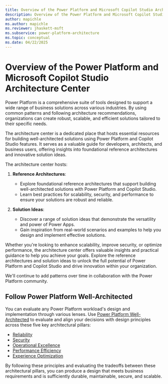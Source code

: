```yaml
---
title: Overview of the Power Platform and Microsoft Copilot Studio Architecture Center
description: Overview of the Power Platform and Microsoft Copilot Studio Architecture Center
author: mapichle
ms.author: mapichle
ms.reviewer: jhaskett-msft
ms.subservice: power-platform-architecture
ms.topic: conceptual
ms.date: 04/22/2025
---
```


# Overview of the Power Platform and Microsoft Copilot Studio Architecture Center

Power Platform is a comprehensive suite of tools designed to support a wide range of business solutions across various industries. By using common patterns and following architecture recommendations, organizations can create robust, scalable, and efficient solutions tailored to their specific needs.

The architecture center is a dedicated place that hosts essential resources for building well-architected solutions using Power Platform and Copilot Studio features. It serves as a valuable guide for developers, architects, and business users, offering insights into foundational reference architectures and innovative solution ideas.

The architecture center hosts:

1. **Reference Architectures**:
   - Explore foundational reference architectures that support building well-architected solutions with Power Platform and Copilot Studio.
   - Learn best practices for scalability, security, and performance to ensure your solutions are robust and reliable.

1. **Solution Ideas**:
   - Discover a range of solution ideas that demonstrate the versatility and power of Power Apps.
   - Gain inspiration from real-world scenarios and examples to help you design and implement effective solutions.

Whether you're looking to enhance scalability, improve security, or optimize performance, the architecture center offers valuable insights and practical guidance to help you achieve your goals. Explore the reference architectures and solution ideas to unlock the full potential of Power Platform and Copilot Studio and drive innovation within your organization.

We'll continue to add patterns over time in collaboration with the Power Platform community.

## Follow Power Platform Well-Architected

You can evaluate any Power Platform workload's design and implementation through various lenses. Use [Power Platform Well-Architected](/power-platform/well-architected/) to evaluate and align your decisions with design principles across these five key architectural pillars:

- [Reliability](/power-platform/well-architected//reliability/)
- [Security](/power-platform/well-architected//security/)
- [Operational Excellence](/power-platform/well-architected/operational-excellence/)
- [Performance Efficiency](/power-platform/well-architected/performance-efficiency/)
- [Experience Optimization](/power-platform/well-architected/experience-optimization/)

By following these principles and evaluating the tradeoffs between these architectural pillars, you can produce a design that meets business requirements and is sufficiently durable, maintainable, secure, and scalable.
